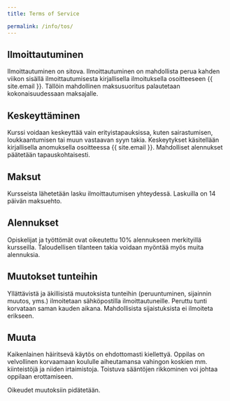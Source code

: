 ```yaml
---
title: Terms of Service

permalink: /info/tos/
---
```


## Ilmoittautuminen

Ilmoittautuminen on sitova. Ilmoittautuminen on mahdollista perua kahden viikon sisällä ilmoittautumisesta kirjallisella ilmoituksella osoitteeseen {{ site.email }}. Tällöin mahdollinen maksusuoritus palautetaan kokonaisuudessaan maksajalle.

## Keskeyttäminen

Kurssi voidaan keskeyttää vain erityistapauksissa, kuten sairastumisen, loukkaantumisen tai muun vastaavan syyn takia. Keskeytykset käsitellään kirjallisella anomuksella osoitteessa {{ site.email }}. Mahdolliset alennukset päätetään tapauskohtaisesti.

## Maksut

Kursseista lähetetään lasku ilmoittautumisen yhteydessä. Laskuilla on 14 päivän maksuehto.

## Alennukset

Opiskelijat ja työttömät ovat oikeutettu 10% alennukseen merkityillä kursseilla. Taloudellisen tilanteen takia voidaan myöntää myös muita alennuksia.

## Muutokset tunteihin

Yllättävistä ja äkillisistä muutoksista tunteihin (peruuntuminen, sijainnin muutos, yms.) ilmoitetaan sähköpostilla ilmoittautuneille. Peruttu tunti korvataan saman kauden aikana. Mahdollisista sijaistuksista ei ilmoiteta erikseen.

## Muuta

Kaikenlainen häiritsevä käytös on ehdottomasti kiellettyä. Oppilas on velvollinen korvaamaan koululle aiheutamansa vahingon koskien mm. kiinteistöjä ja niiden irtaimistoja. Toistuva sääntöjen rikkominen voi johtaa oppilaan erottamiseen.

Oikeudet muutoksiin pidätetään.
